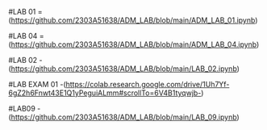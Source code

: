 #LAB 01 = (https://github.com/2303A51638/ADM_LAB/blob/main/ADM_LAB_01.ipynb)

#LAB 04 = (https://github.com/2303A51638/ADM_LAB/blob/main/ADM_LAB_04.ipynb)

#LAB 02 - (https://github.com/2303A51638/ADM_LAB/blob/main/LAB_02.ipynb)

#LAB EXAM 01 -(https://colab.research.google.com/drive/1Uh7Yf-6gZ2h6Fnwt43E1Q1yPeguiALmm#scrollTo=6V4B1tyqwjb-)

#LAB09 - (https://github.com/2303A51638/ADM_LAB/blob/main/LAB_09.ipynb)
